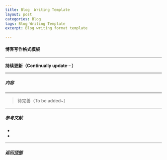 ```yaml
---
title: Blog  Writing Template
layout: post
categories: Blog
tags: Blog Writing Template
excerpt: Blog writing format template

---
```

#### 博客写作格式模板 <span id="home">
---

__持续更新（Continually update···）__

---

##### 内容




---

> 待完善（To be added~）

---


##### 参考文献 <span id="4">
- []()
- []()


---
##### **返回[顶部](#home)**